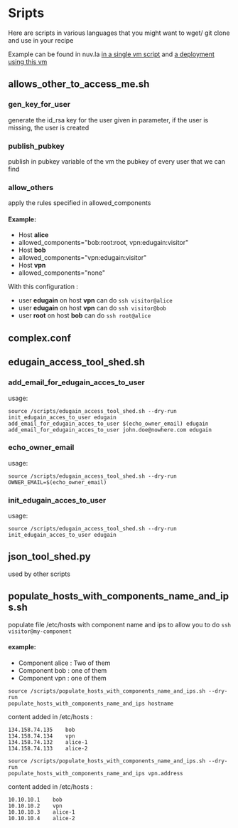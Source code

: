 # Sripts

Here are scripts in various languages that you might want to wget/ git clone and use in your recipe

Example can be found in nuv.la [in a single vm script](https://nuv.la/module/cyclone/neo4j/script_tester#5-application-workflows+4-deployment) and [a deployment using this vm](https://nuv.la/module/cyclone/neo4j/allows_access_example/6553#1-application-components)

## allows_other_to_access_me.sh

### gen_key_for_user

generate the id_rsa key for the user given in parameter, if the user is missing, the user is created

### publish_pubkey

publish in pubkey variable of the vm the pubkey of every user that we can find

### allow_others

apply the rules specified in allowed_components

#### Example: 
* Host **alice**
 * allowed_components="bob:root:root, vpn:edugain:visitor"
* Host **bob**
 * allowed_components="vpn:edugain:visitor"
* Host **vpn**
 * allowed_components="none"

With this configuration :
* user **edugain** on host **vpn** can do `ssh visitor@alice`
* user **edugain** on host **vpn** can do `ssh visitor@bob`
* user **root** on host **bob** can do `ssh root@alice`


## complex.conf

## edugain_access_tool_shed.sh

### add_email_for_edugain_acces_to_user

usage:
```
source /scripts/edugain_access_tool_shed.sh --dry-run
init_edugain_acces_to_user edugain
add_email_for_edugain_acces_to_user $(echo_owner_email) edugain
add_email_for_edugain_acces_to_user john.doe@nowhere.com edugain
```

### echo_owner_email

usage:
```
source /scripts/edugain_access_tool_shed.sh --dry-run
OWNER_EMAIL=$(echo_owner_email)
```

### init_edugain_acces_to_user

usage:
```
source /scripts/edugain_access_tool_shed.sh --dry-run
init_edugain_acces_to_user edugain
```


## json_tool_shed.py

used by other scripts

## populate_hosts_with_components_name_and_ips.sh

populate file /etc/hosts with component name and ips to allow you to do `ssh visitor@my-component`

#### example:
* Component alice : Two of them
* Component bob : one of them
* Component vpn : one of them

```
source /scripts/populate_hosts_with_components_name_and_ips.sh --dry-run
populate_hosts_with_components_name_and_ips hostname
```
content added in /etc/hosts : 
```
134.158.74.135    bob
134.158.74.134    vpn
134.158.74.132    alice-1
134.158.74.133    alice-2
```

```
source /scripts/populate_hosts_with_components_name_and_ips.sh --dry-run
populate_hosts_with_components_name_and_ips vpn.address
```
content added in /etc/hosts : 
```
10.10.10.1    bob
10.10.10.2    vpn
10.10.10.3    alice-1
10.10.10.4    alice-2
```

